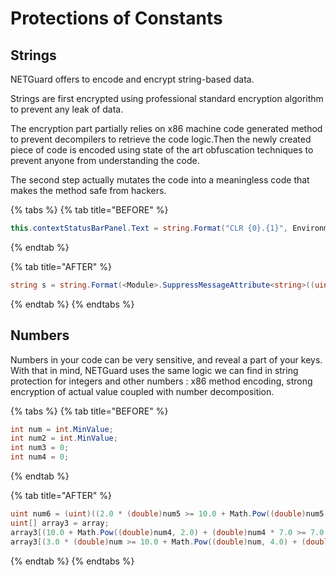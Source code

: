 # Protections of Constants

## Strings

NETGuard offers to encode and encrypt string-based data. 

Strings are first encrypted using professional standard encryption algorithm to prevent any leak of data. 

The encryption part partially relies on x86 machine code generated method to prevent decompilers to retrieve the code logic.Then the newly created piece of code is encoded using state of the art obfuscation techniques to prevent anyone from understanding the code. 

The second step actually mutates the code into a meaningless code that makes the method safe from hackers.

{% tabs %}
{% tab title="BEFORE" %}
```csharp
this.contextStatusBarPanel.Text = string.Format("CLR {0}.{1}", Environment.Version.Major, Environment.Version.Minor);
```
{% endtab %}

{% tab title="AFTER" %}
```csharp
string s = string.Format(<Module>.SuppressMessageAttribute<string>((uint)((6.0 * (double)num >= 10.0 + Math.Pow((double)num, 4.0) + (double)num * 6.0) ? ((int)((IntPtr)835599393)) : (-1774442645 - sizeof(ushort) - (int)Math.Floor(948.7677371109686))), (uint)((2.0 + Math.Sin((double)num2 * 1.0) >= 1.0) ? (-1401948064 - (int)Math.Floor(6649.3740176560232)) : ((int)((IntPtr)1008681497)))), NETGuardID, token);
```
{% endtab %}
{% endtabs %}

## Numbers

Numbers in your code can be very sensitive, and reveal a part of your keys. With that in mind, NETGuard uses the same logic we can find in string protection for integers and other numbers : x86 method encoding, strong encryption of actual value coupled with number decomposition.

{% tabs %}
{% tab title="BEFORE" %}
```csharp
int num = int.MinValue;
int num2 = int.MinValue;
int num3 = 0;
int num4 = 0;
```
{% endtab %}

{% tab title="AFTER" %}
```csharp
uint num6 = (uint)((2.0 * (double)num5 >= 10.0 + Math.Pow((double)num5, 2.0) + (double)num5 * 2.0) ? 1900399322 : (-453298880 - Type.EmptyTypes.Length));
uint[] array3 = array;
array3[(10.0 + Math.Pow((double)num4, 2.0) + (double)num4 * 7.0 >= 7.0 * (double)num4) ? ((int)((IntPtr)Type.EmptyTypes.Length)) : 311978074] = (uint)((4.0 * (double)num >= 10.0 + Math.Pow((double)num, 4.0) + (double)num * 4.0) ? (168811203 - sizeof(DateTime) + (int)Math.Floor(317.15675077594665)) : -1485681892);
array3[(3.0 * (double)num >= 10.0 + Math.Pow((double)num, 4.0) + (double)num * 3.0) ? (1105999488 + (int)Math.Floor(9878.46086898421)) : (sizeof(<Module>.SafeCompressedStackHandle) + sizeof(byte) - sizeof(<Module>.SafeCompressedStackHandle))] = (uint)((6.0 >= 7.0 + Math.Sin((double)num2 * 2.0)) ? (218495996 + (int)Math.Floor(9878.4164446780542)) : (186488182 + Type.EmptyTypes.Length));
```
{% endtab %}
{% endtabs %}

